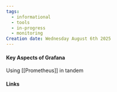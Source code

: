 ```yaml
---
tags:
  - informational
  - tools
  - in-progress
  - monitoring
Creation date: Wednesday August 6th 2025
---
```

#### Key Aspects of Grafana

Using [[Prometheus]] in tandem
#### Links

